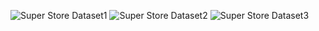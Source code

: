 ![Super Store Dataset1](https://github.com/mukulchavhan/Super-Store-Dataset/assets/151998050/5f730ffd-caad-4468-a6be-2492c2140938)
![Super Store Dataset2](https://github.com/mukulchavhan/Super-Store-Dataset/assets/151998050/5c6f7413-7a3f-4931-9ea9-c66ef23ee560)
![Super Store Dataset3](https://github.com/mukulchavhan/Super-Store-Dataset/assets/151998050/4201de95-135f-4578-8d25-527b4994b889)
